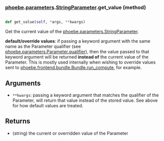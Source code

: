 ### [phoebe](phoebe.md).[parameters](phoebe.parameters.md).[StringParameter](phoebe.parameters.StringParameter.md).get_value (method)


```py

def get_value(self, *args, **kwargs)

```



Get the current value of the [phoebe.parameters.StringParameter](phoebe.parameters.StringParameter.md).

**default/override values**: if passing a keyword argument with the same
    name as the Parameter qualifier (see
    [phoebe.parameters.Parameter.qualifier](phoebe.parameters.Parameter.qualifier.md)), then the value passed
    to that keyword argument will be returned **instead of** the current
    value of the Parameter.  This is mostly used internally when
    wishing to override values sent to
    [phoebe.frontend.bundle.Bundle.run_compute](phoebe.frontend.bundle.Bundle.run_compute.md), for example.

Arguments
----------
* `**kwargs`: passing a keyword argument that matches the qualifier
    of the Parameter, will return that value instead of the stored value.
    See above for how default values are treated.

Returns
--------
* (string) the current or overridden value of the Parameter

